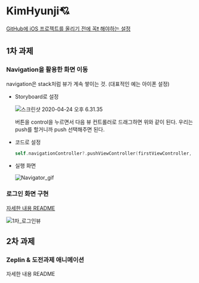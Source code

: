 # KimHyunji💘

[GitHub에 iOS 프로젝트를 올리기 전에 꼭❗️ 해야하는 설정](https://github.com/26th-SOPT-iOS/KimHyunji/blob/master/Github_README.md)

## 1차 과제

### Navigation을 활용한 화면 이동

navigation은 stack처럼 뷰가 계속 쌓이는 것. (대표적인 예는 아이폰 설정)

* Storyboard로 설정
  

  ![스크린샷 2020-04-24 오후 6.31.35](https://user-images.githubusercontent.com/49138331/80204327-a4069300-8663-11ea-8748-1efe4b32e058.png)
  

  버튼을 control을 누르면서 다음 뷰 컨트롤러로 드래그하면 위와 같이 된다.
  우리는 push를 할거니까 push 선택해주면 된다.
  
* 코드로 설정

  ```swift
  self.navigationController?.pushViewController(firstViewController, animated: true)
  ```

  

* 실행 화면
  
  
  
  ![Navigator_gif](https://user-images.githubusercontent.com/49138331/80204587-1e371780-8664-11ea-911c-2f6f31ed06a5.gif)



### 로그인 화면 구현

[자세한 내용 README](https://github.com/26th-SOPT-iOS/KimHyunji/blob/master/1st_LoginView.md)

![1차_로그인뷰](https://user-images.githubusercontent.com/49138331/80957629-83e28b00-8e3e-11ea-8aec-6758df8d62fe.gif)



## 2차 과제

### Zeplin & 도전과제 애니메이션

자세한 내용 README